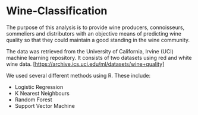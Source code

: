 # Wine-Classification

The purpose of this analysis is to provide wine producers, connoisseurs, sommeliers and distributors with an objective means of predicting wine quality so that they could maintain a good standing in the wine community.


The data was retrieved from the University of California, Irvine (UCI) machine learning repository. It consists of two datasets using red and white wine data.
[https://archive.ics.uci.edu/ml/datasets/wine+quality]


We used several different methods using R. These include:
- Logistic Regression
- K Nearest Neighbours
- Random Forest
- Support Vector Machine
